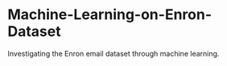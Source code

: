 # Machine-Learning-on-Enron-Dataset
Investigating the Enron email dataset through machine learning.
